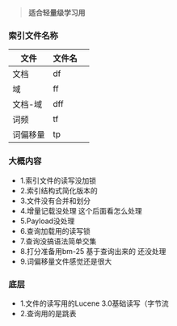 > **适合轻量级学习用**
### 索引文件名称
| 文件   | 文件名 |   |
|------|-----|---|
| 文档   | df  |   |
| 域    | ff  |   |
| 文档-域 | dff |   |
| 词频 | tf  |   |
| 词偏移量 | tp  |   |

### 大概内容
- 1.索引文件的读写没加锁
- 2.索引结构式简化版本的
- 3.文件没有合并和划分
- 4.增量记载没处理 这个后面看怎么处理
- 5.Payload没处理
- 6.查询加载用的读写锁
- 7.查询没搞语法简单交集
- 8.打分准备用bm-25 基于查询出来的 还没处理
- 9.词偏移量文件感觉还是很大

### 底层
- 1.文件的读写用的Lucene 3.0基础读写（字节流
- 2.查询用的是跳表